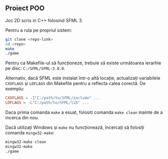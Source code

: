 ## Proiect POO

Joc 2D scris in C++ folosind SFML 3. 

Pentru a rula pe propriul sistem:
```bash
git clone <repo-link>
cd <repo>
make
./game
```

Pentru ca Makefile-ul să funcționeze, trebuie să existe următoarea ierarhie pe disc: `C:/SFML/SFML-3.0.0`.

Alternativ, dacă SFML este instalat într-o altă locație, actualizați variabilele `CXXFLAGS` și `LDFLAGS` din Makefile pentru a reflecta calea corectă. De exemplu:

```makefile
CXXFLAGS = -I"C:/path/to/SFML/include" ...
LDFLAGS = -L"C:/path/to/SFML/lib" ...
```

Daca prima comanda `make` a esuat, folositi comanda `make clean` inainte de a incerca din nou.

Dacă utilizați Windows și `make` nu funcționează, încercați să folosiți comanda `mingw32-make`:

```bash
mingw32-make clean
mingw32-make
./game
```

